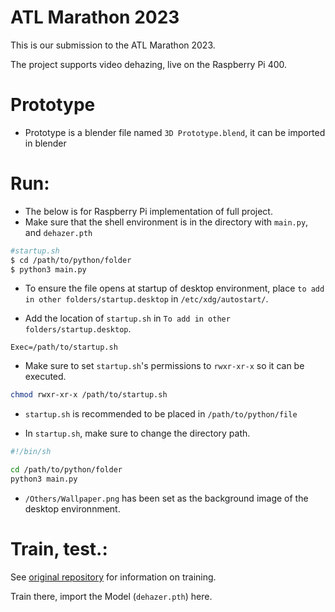 # ATL Marathon 2023
This is our submission to the ATL Marathon 2023.

The project supports video dehazing, live on the Raspberry Pi 400.

# Prototype
* Prototype is a blender file named `3D Prototype.blend`, it can be imported in blender

# Run:
* The below is for Raspberry Pi implementation of full project.
* Make sure that the shell environment is in the directory with `main.py`, and `dehazer.pth`
```sh
#startup.sh
$ cd /path/to/python/folder
$ python3 main.py 
```

* To ensure the file opens at startup of desktop environment, place `to add in other folders/startup.desktop` in `/etc/xdg/autostart/`.

* Add the location of `startup.sh` in `To add in other folders/startup.desktop`.
```.desktop
Exec=/path/to/startup.sh
```

* Make sure to set `startup.sh`'s permissions to `rwxr-xr-x` so it can be executed. 
```sh
chmod rwxr-xr-x /path/to/startup.sh
```

* `startup.sh` is recommended to be placed in `/path/to/python/file`

* In `startup.sh`, make sure to change the directory path.
```sh
#!/bin/sh

cd /path/to/python/folder
python3 main.py
```

* `/Others/Wallpaper.png` has been set as the background image of the desktop environnment.

# Train, test.:
See [original repository](https://github.com/MayankSingal/PyTorch-Image-Dehazing) for information on training.

Train there, import the Model (`dehazer.pth`) here.
